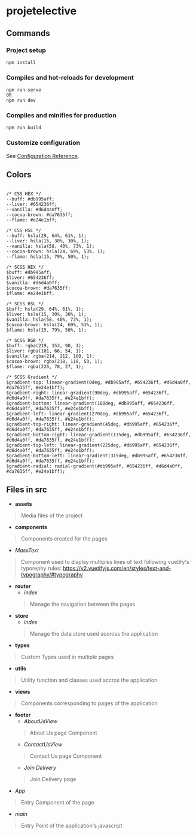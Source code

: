 # projetelective

## Commands

### Project setup
```
npm install
```

### Compiles and hot-reloads for development
```
npm run serve
OR
npm run dev
```

### Compiles and minifies for production
```
npm run build
```

### Customize configuration
See [Configuration Reference](https://cli.vuejs.org/config/).

## Colors

```

/* CSS HEX */
--buff: #db995aff;
--liver: #654236ff;
--vanilla: #d6d4a0ff;
--cocoa-brown: #da7635ff;
--flame: #e24e1bff;

/* CSS HSL */
--buff: hsla(29, 64%, 61%, 1);
--liver: hsla(15, 30%, 30%, 1);
--vanilla: hsla(58, 40%, 73%, 1);
--cocoa-brown: hsla(24, 69%, 53%, 1);
--flame: hsla(15, 79%, 50%, 1);

/* SCSS HEX */
$buff: #db995aff;
$liver: #654236ff;
$vanilla: #d6d4a0ff;
$cocoa-brown: #da7635ff;
$flame: #e24e1bff;

/* SCSS HSL */
$buff: hsla(29, 64%, 61%, 1);
$liver: hsla(15, 30%, 30%, 1);
$vanilla: hsla(58, 40%, 73%, 1);
$cocoa-brown: hsla(24, 69%, 53%, 1);
$flame: hsla(15, 79%, 50%, 1);

/* SCSS RGB */
$buff: rgba(219, 153, 90, 1);
$liver: rgba(101, 66, 54, 1);
$vanilla: rgba(214, 212, 160, 1);
$cocoa-brown: rgba(218, 118, 53, 1);
$flame: rgba(226, 78, 27, 1);

/* SCSS Gradient */
$gradient-top: linear-gradient(0deg, #db995aff, #654236ff, #d6d4a0ff, #da7635ff, #e24e1bff);
$gradient-right: linear-gradient(90deg, #db995aff, #654236ff, #d6d4a0ff, #da7635ff, #e24e1bff);
$gradient-bottom: linear-gradient(180deg, #db995aff, #654236ff, #d6d4a0ff, #da7635ff, #e24e1bff);
$gradient-left: linear-gradient(270deg, #db995aff, #654236ff, #d6d4a0ff, #da7635ff, #e24e1bff);
$gradient-top-right: linear-gradient(45deg, #db995aff, #654236ff, #d6d4a0ff, #da7635ff, #e24e1bff);
$gradient-bottom-right: linear-gradient(135deg, #db995aff, #654236ff, #d6d4a0ff, #da7635ff, #e24e1bff);
$gradient-top-left: linear-gradient(225deg, #db995aff, #654236ff, #d6d4a0ff, #da7635ff, #e24e1bff);
$gradient-bottom-left: linear-gradient(315deg, #db995aff, #654236ff, #d6d4a0ff, #da7635ff, #e24e1bff);
$gradient-radial: radial-gradient(#db995aff, #654236ff, #d6d4a0ff, #da7635ff, #e24e1bff);

```

## Files in src
- **assets**
> Media files of the project
- **components**
> Components created for the pages
  - *MassText*
  > Component used to display multiples lines of text following vuetify's typorephy rules: https://v2.vuetifyjs.com/en/styles/text-and-typography/#typography
- **router**
    - *index*
    > Manage the navigation between the pages
- **store**
    - *index*
    > Manage the data store used accross the application
- **types**
> Custom Types used in multiple pages
- **utils**
> Utility function and classes used accros the application
- **views**
> Components corresponding to pages of the application
  - **footer**
    - *AboutUsView*
    > About Us page Component
    - *ContactUsView*
    > Contact Us page Component
    - *Join Delivery*
    > Join Delivery page
- *App*
> Entry Component of the page
- *main*
> Entry Point of the application's javascript